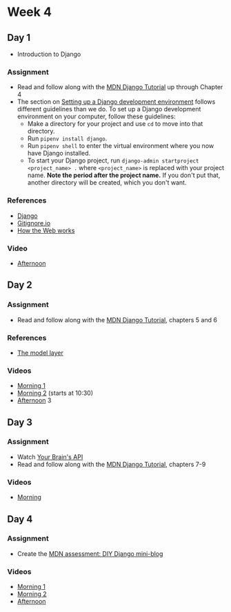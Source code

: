 # Week 4

## Day 1

- Introduction to Django

### Assignment

- Read and follow along with the [MDN Django Tutorial](https://developer.mozilla.org/en-US/docs/Learn/Server-side/Django) up through Chapter 4
- The section on [Setting up a Django development environment](https://developer.mozilla.org/en-US/docs/Learn/Server-side/Django/development_environment) follows different guidelines than we do. To set up a Django development environment on your computer, follow these guidelines:
  - Make a directory for your project and use `cd` to move into that directory.
  - Run `pipenv install django`.
  - Run `pipenv shell` to enter the virtual environment where you now have Django installed.
  - To start your Django project, run `django-admin startproject <project_name> .` where `<project_name>` is replaced with your project name. **Note the period after the project name.** If you don't put that, another directory will be created, which you don't want.

### References

- [Django](https://djangoproject.com/)
- [Gitignore.io](https://gitignore.io)
- [How the Web works](https://developer.mozilla.org/en-US/docs/Learn/Getting_started_with_the_web/How_the_Web_works)

### Video

- [Afternoon](https://drive.google.com/file/d/1CgZMnmuKB45QqEKQeVPssoVr9aa_Fp7i/view)

## Day 2

### Assignment

- Read and follow along with the [MDN Django Tutorial](https://developer.mozilla.org/en-US/docs/Learn/Server-side/Django), chapters 5 and 6

### References

- [The model layer](https://docs.djangoproject.com/en/2.1/#the-model-layer)

### Videos

- [Morning 1](https://drive.google.com/file/d/1SeyM3AfQvANJ9TucXY7OmSL10VixxdY9/view)
- [Morning 2](https://drive.google.com/file/d/1Ay8PTqkpC9HN0f_iAg9SqCs0Zt6mBtlL/view) (starts at 10:30)
- [Afternoon](https://drive.google.com/file/d/1ANAmmWad5jBE7ZniO86Zhgd5xlReN068/view)
3
## Day 3

### Assignment

- Watch [Your Brain's API](https://www.youtube.com/watch?v=hY14Er6JX2s)
- Read and follow along with the [MDN Django Tutorial](https://developer.mozilla.org/en-US/docs/Learn/Server-side/Django), chapters 7-9

### Videos

- [Morning](https://drive.google.com/file/d/1aymlc1erF_iXRPBFD7Pw6emWpm38IcNc/view)

## Day 4

### Assignment

- Create the [MDN assessment: DIY Django mini-blog](https://developer.mozilla.org/en-US/docs/Learn/Server-side/Django/django_assessment_blog)

### Videos

- [Morning 1](https://drive.google.com/file/d/1l7IHSOSm-a70zIJ26Fis-bhrN7SSbMVv/view)
- [Morning 2](https://drive.google.com/file/d/1ILNONIDScNAycGgHJXIz9RITfmWkqMoT/view)
- [Afternoon](https://drive.google.com/file/d/1waADWiQUmxZjLjme_pa9CnGF8_VdH2oG/view)
